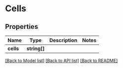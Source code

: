 # Cells

## Properties
Name | Type | Description | Notes
------------ | ------------- | ------------- | -------------
**cells** | **string[]** |  | 

[[Back to Model list]](../README.md#documentation-for-models) [[Back to API list]](../README.md#documentation-for-api-endpoints) [[Back to README]](../README.md)


